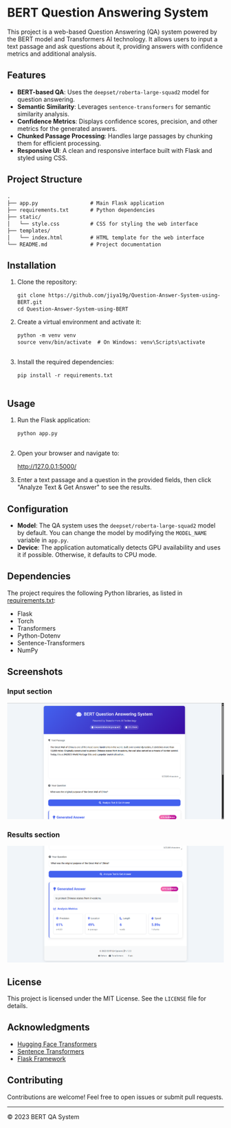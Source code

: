 # BERT Question Answering System

This project is a web-based Question Answering (QA) system powered by the BERT model and Transformers AI technology. It allows users to input a text passage and ask questions about it, providing answers with confidence metrics and additional analysis.

## Features

- **BERT-based QA**: Uses the `deepset/roberta-large-squad2` model for question answering.
- **Semantic Similarity**: Leverages `sentence-transformers` for semantic similarity analysis.
- **Confidence Metrics**: Displays confidence scores, precision, and other metrics for the generated answers.
- **Chunked Passage Processing**: Handles large passages by chunking them for efficient processing.
- **Responsive UI**: A clean and responsive interface built with Flask and styled using CSS.

## Project Structure

```
.
├── app.py                 # Main Flask application
├── requirements.txt       # Python dependencies
├── static/
│   └── style.css          # CSS for styling the web interface
├── templates/
│   └── index.html         # HTML template for the web interface
└── README.md              # Project documentation
```

## Installation

1. Clone the repository:
   ```
   git clone https://github.com/jiya19g/Question-Answer-System-using-BERT.git
   cd Question-Answer-System-using-BERT   

2. Create a virtual environment and activate it:
   ```
   python -m venv venv
   source venv/bin/activate  # On Windows: venv\Scripts\activate
   

3. Install the required dependencies:
   ```
   pip install -r requirements.txt
   

## Usage

1. Run the Flask application:
   ```
   python app.py
   

2. Open your browser and navigate to:
   
   http://127.0.0.1:5000/
   

3. Enter a text passage and a question in the provided fields, then click "Analyze Text & Get Answer" to see the results.

## Configuration

- **Model**: The QA system uses the `deepset/roberta-large-squad2` model by default. You can change the model by modifying the `MODEL_NAME` variable in `app.py`.
- **Device**: The application automatically detects GPU availability and uses it if possible. Otherwise, it defaults to CPU mode.

## Dependencies

The project requires the following Python libraries, as listed in [requirements.txt](requirements.txt):
- Flask
- Torch
- Transformers
- Python-Dotenv
- Sentence-Transformers
- NumPy

## Screenshots

### Input section  
![Home Page](screenshots/input.png)

### Results section  
![Results Page](screenshots/output.png)

## License

This project is licensed under the MIT License. See the `LICENSE` file for details.

## Acknowledgments

- [Hugging Face Transformers](https://huggingface.co/transformers/)
- [Sentence Transformers](https://www.sbert.net/)
- [Flask Framework](https://flask.palletsprojects.com/)

## Contributing

Contributions are welcome! Feel free to open issues or submit pull requests.

---
© 2023 BERT QA System
